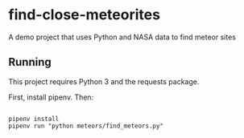 # find-close-meteorites
A demo project that uses Python and NASA data to find meteor sites

## Running

This project requires Python 3 and the requests package.

First, install pipenv. Then:

```

pipenv install
pipenv run "python meteors/find_meteors.py"
```
